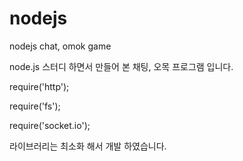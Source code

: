 # nodejs

nodejs chat, omok game

node.js 스터디 하면서 만들어 본 채팅, 오목 프로그램 입니다.

require('http');

require('fs');

require('socket.io');

라이브러리는 최소화 해서 개발 하였습니다.
